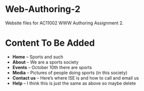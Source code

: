 # Web-Authoring-2
Website files for AC11002 WWW Authoring Assignment 2.

# Content To Be Added

- **Home** – Sports and such
- **About** – We are a sports society
- **Events** – October 10th there are sports
- **Media** – Pictures of people doing sports (in this society)
- **Contact us** – Here’s where ISE is and how to call and email us
- **Help** – I think this is just the same as above so maybe delete
